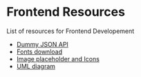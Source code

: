 # Frontend Resources
List of resources for Frontend Developement
- [Dummy JSON API](API.md)
- [Fonts download](Font.md)
- [Image placeholder and Icons](Image.md)
- [UML diagram](architecture.md)
